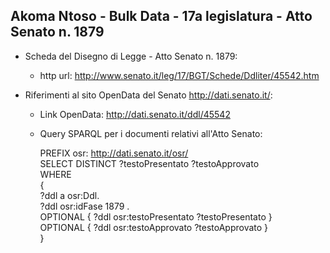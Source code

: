 ## Akoma Ntoso - Bulk Data - 17a legislatura - Atto Senato n. 1879 ##

* Scheda del Disegno di Legge - Atto Senato n. 1879:
	* http url: http://www.senato.it/leg/17/BGT/Schede/Ddliter/45542.htm

* Riferimenti al sito OpenData del Senato http://dati.senato.it/:
	* Link OpenData: http://dati.senato.it/ddl/45542
	* Query SPARQL per i documenti relativi all'Atto Senato:

        PREFIX osr: <http://dati.senato.it/osr/>  
		SELECT DISTINCT ?testoPresentato ?testoApprovato  
		WHERE  
		{  
		    ?ddl a osr:Ddl.  
		    ?ddl osr:idFase 1879 .  
		    OPTIONAL { ?ddl osr:testoPresentato ?testoPresentato }  
		    OPTIONAL { ?ddl osr:testoApprovato ?testoApprovato }  
		}
		